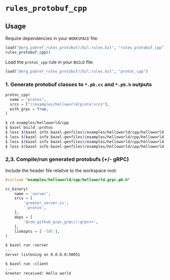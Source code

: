 # `rules_protobuf_cpp`

## Usage

Require dependencies in your `WORKSPACE` file:

```python
load("@org_pubref_rules_protobuf//bzl:rules.bzl", "rules_protobuf_cpp")
rules_protobuf_cpp()
```

Load the `protoc_cpp` rule in your `BUILD` file:

```python
load("@org_pubref_rules_protobuf//bzl:rules.bzl", "protoc_cpp")
```

### 1. Generate protobuf classes to `*.pb.cc` and `*.pb.h` outputs

```python
protoc_cpp(
  name = "protos",
  srcs = ["//examples/helloworld/proto:srcs"],
  with_grpc = True,
)
```

```sh
$ cd examples/helloworld/cpp
$ bazel build :protos
$ less $(bazel info bazel-genfiles)/examples/helloworld/cpp/helloworld.pb.h
$ less $(bazel info bazel-genfiles)/examples/helloworld/cpp/helloworld.pb.cc
$ less $(bazel info bazel-genfiles)/examples/helloworld/cpp/helloworld.grpc.pb.h
$ less $(bazel info bazel-genfiles)/examples/helloworld/cpp/helloworld.grpc.pb.cc
```

### 2,3. Compile/run generated protobufs (+/- gRPC)

Include the header file relative to the workspace root:

```c
#include "examples/helloworld/cpp/helloworld.grpc.pb.h"
```

```python
cc_binary(
    name = 'server',
    srcs = [
        'greeter_server.cc',
        ':protos',
    ],
    deps = [
        '@com_github_grpc_grpc//:grpc++',
    ],
    linkopts = ['-ldl'],
)
```


```sh
$ bazel run :server
...
Server listening on 0.0.0.0:50051
```

```sh
$ bazel run :client
...
Greeter received: Hello world
```
